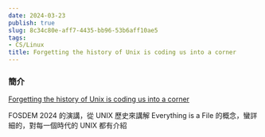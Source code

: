 ```yaml
---
date: 2024-03-23
publish: true
slug: 8c34c80e-aff7-4435-bb96-53b6aff10ae5
tags:
- CS/Linux
title: Forgetting the history of Unix is coding us into a corner
---
```

### 簡介

[Forgetting the history of Unix is coding us into a corner](https://www.theregister.com/2024/02/16/what_is_unix/)

FOSDEM 2024 的演講，從 UNIX 歷史來講解 Everything is a File 的概念，蠻詳細的，對每一個時代的 UNIX 都有介紹
